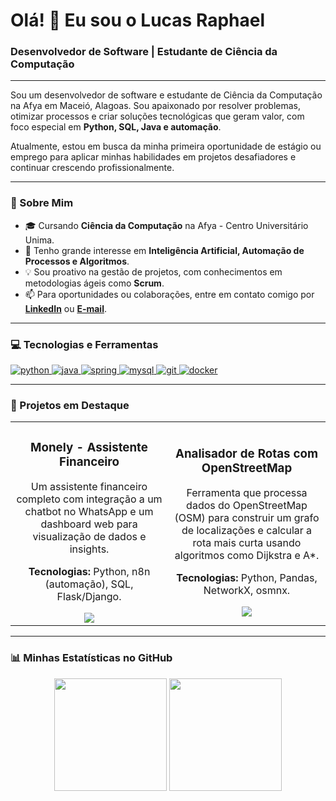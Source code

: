 # Olá! 👋 Eu sou o Lucas Raphael

<h3 align="left">Desenvolvedor de Software | Estudante de Ciência da Computação</h3>

---

<p align="left">
  Sou um desenvolvedor de software e estudante de Ciência da Computação na Afya em Maceió, Alagoas. Sou apaixonado por resolver problemas, otimizar processos e criar soluções tecnológicas que geram valor, com foco especial em <strong>Python, SQL, Java e automação</strong>.
</p>

<p align="left">
  Atualmente, estou em busca da minha primeira oportunidade de estágio ou emprego para aplicar minhas habilidades em projetos desafiadores e continuar crescendo profissionalmente.
</p>

---

### 🚀 Sobre Mim

-   🎓 Cursando **Ciência da Computação** na Afya - Centro Universitário Unima.
-   🌱 Tenho grande interesse em **Inteligência Artificial, Automação de Processos e Algoritmos**.
-   💡 Sou proativo na gestão de projetos, com conhecimentos em metodologias ágeis como **Scrum**.
-   📫 Para oportunidades ou colaborações, entre em contato comigo por [**LinkedIn**]([www.linkedin.com/in/lucasraphaelsantos]) ou [**E-mail**](mailto:[lucasraphaelsantos01@gmail.com]).

---

### 💻 Tecnologias e Ferramentas

<p align="left">
  <a href="https://www.python.org" target="_blank" rel="noreferrer"> <img src="https://img.shields.io/badge/Python-3776AB?style=for-the-badge&logo=python&logoColor=white" alt="python"/> </a>
  <a href="https://www.java.com" target="_blank" rel="noreferrer"> <img src="https://img.shields.io/badge/Java-ED8B00?style=for-the-badge&logo=openjdk&logoColor=white" alt="java"/> </a>
  <a href="https://spring.io/" target="_blank" rel="noreferrer"> <img src="https://img.shields.io/badge/Spring-6DB33F?style=for-the-badge&logo=spring&logoColor=white" alt="spring"/> </a>
  <a href="https://www.mysql.com/" target="_blank" rel="noreferrer"> <img src="https://img.shields.io/badge/MySQL-4479A1?style=for-the-badge&logo=mysql&logoColor=white" alt="mysql"/> </a>
  <a href="https://git-scm.com/" target="_blank" rel="noreferrer"> <img src="https://img.shields.io/badge/GIT-E44C30?style=for-the-badge&logo=git&logoColor=white" alt="git"/> </a>
  <a href="https://www.docker.com/" target="_blank" rel="noreferrer"> <img src="https://img.shields.io/badge/Docker-2496ED?style=for-the-badge&logo=docker&logoColor=white" alt="docker"/> </a>
</p>

---

### 🔭 Projetos em Destaque

<table>
  <tr>
    <td width="50%">
      <h3 align="center">Monely - Assistente Financeiro</h3>
      <div align="center">
        <p>Um assistente financeiro completo com integração a um chatbot no WhatsApp e um dashboard web para visualização de dados e insights.</p>
        <p><strong>Tecnologias:</strong> Python, n8n (automação), SQL, Flask/Django.</p>
        <a href="[]" target="_blank">
          <img src="https://img.shields.io/badge/Ver%20Repositório-303030?style=for-the-badge&logo=github&logoColor=white" />
        </a>
      </div>
    </td>
    <td width="50%">
      <h3 align="center">Analisador de Rotas com OpenStreetMap</h3>
      <div align="center">
        <p>Ferramenta que processa dados do OpenStreetMap (OSM) para construir um grafo de localizações e calcular a rota mais curta usando algoritmos como Dijkstra e A*.</p>
        <p><strong>Tecnologias:</strong> Python, Pandas, NetworkX, osmnx.</p>
        <a href="[]" target="_blank">
          <img src="https://img.shields.io/badge/Ver%20Repositório-303030?style=for-the-badge&logo=github&logoColor=white" />
        </a>
      </div>
    </td>
  </tr>
</table>

---

### 📊 Minhas Estatísticas no GitHub

<p align="center">
  <img height="180em" src="https://github-readme-stats.vercel.app/api?username=[[LucasRaphael3](https://github.com/LucasRaphael3)]&show_icons=true&theme=dracula&include_all_commits=true&count_private=true"/>
  <img height="180em" src="https://github-readme-stats.vercel.app/api/top-langs/?username=[[LucasRaphael3](https://github.com/LucasRaphael3)]&layout=compact&langs_count=7&theme=dracula"/>
</p>
